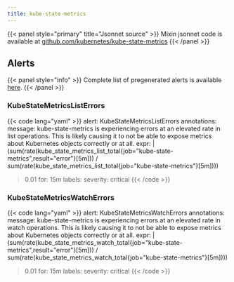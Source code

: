```yaml
---
title: kube-state-metrics
---
```




{{< panel style="primary" title="Jsonnet source" >}}
Mixin jsonnet code is available at [github.com/kubernetes/kube-state-metrics](https://github.com/kubernetes/kube-state-metrics/tree/master/jsonnet/kube-state-metrics-mixin)
{{< /panel >}}

## Alerts

{{< panel style="info" >}}
Complete list of pregenerated alerts is available [here](https://github.com/cloudalchemy/mixins/blob/master/manifests/kube-state-metrics/alerts.yaml).
{{< /panel >}}

### KubeStateMetricsListErrors

{{< code lang="yaml" >}}
alert: KubeStateMetricsListErrors
annotations:
  message: kube-state-metrics is experiencing errors at an elevated rate in list operations.
    This is likely causing it to not be able to expose metrics about Kubernetes objects
    correctly or at all.
expr: |
  (sum(rate(kube_state_metrics_list_total{job="kube-state-metrics",result="error"}[5m]))
    /
  sum(rate(kube_state_metrics_list_total{job="kube-state-metrics"}[5m])))
  > 0.01
for: 15m
labels:
  severity: critical
{{< /code >}}
 
### KubeStateMetricsWatchErrors

{{< code lang="yaml" >}}
alert: KubeStateMetricsWatchErrors
annotations:
  message: kube-state-metrics is experiencing errors at an elevated rate in watch
    operations. This is likely causing it to not be able to expose metrics about Kubernetes
    objects correctly or at all.
expr: |
  (sum(rate(kube_state_metrics_watch_total{job="kube-state-metrics",result="error"}[5m]))
    /
  sum(rate(kube_state_metrics_watch_total{job="kube-state-metrics"}[5m])))
  > 0.01
for: 15m
labels:
  severity: critical
{{< /code >}}
 
